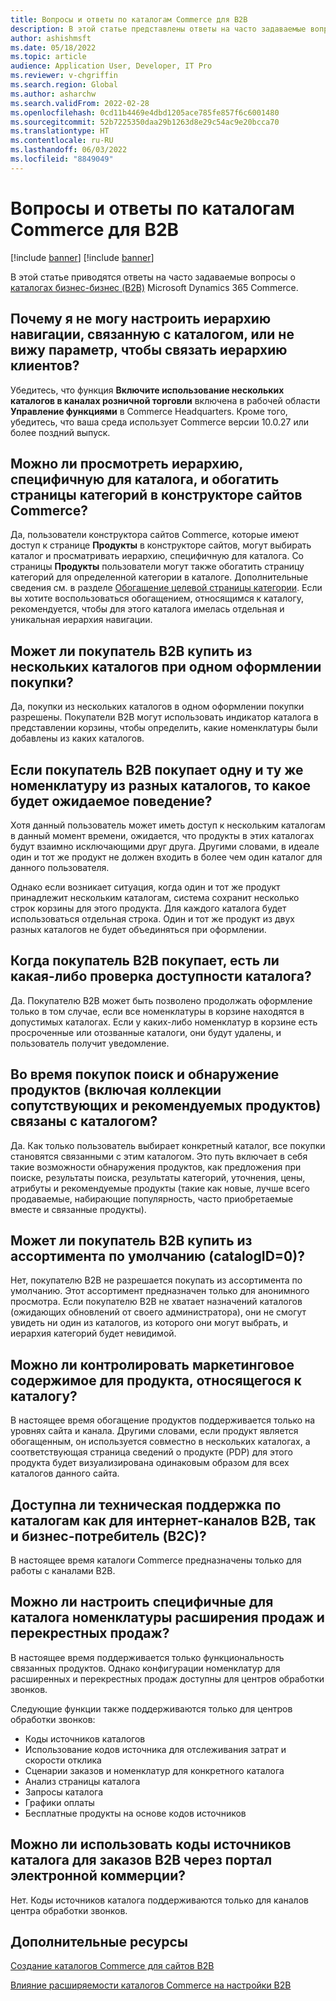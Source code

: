 ```yaml
---
title: Вопросы и ответы по каталогам Commerce для B2B
description: В этой статье представлены ответы на часто задаваемые вопросы о каталогах Microsoft Dynamics 365 Commerce.
author: ashishmsft
ms.date: 05/18/2022
ms.topic: article
audience: Application User, Developer, IT Pro
ms.reviewer: v-chgriffin
ms.search.region: Global
ms.author: asharchw
ms.search.validFrom: 2022-02-28
ms.openlocfilehash: 0cd11b4469e4dbd1205ace785fe857f6c6001480
ms.sourcegitcommit: 52b7225350daa29b1263d8e29c54ac9e20bcca70
ms.translationtype: HT
ms.contentlocale: ru-RU
ms.lasthandoff: 06/03/2022
ms.locfileid: "8849049"
---
```

# <a name="commerce-catalogs-for-b2b-faq"></a>Вопросы и ответы по каталогам Commerce для B2B

[!include [banner](includes/banner.md)]
[!include [banner](includes/preview-banner.md)]

В этой статье приводятся ответы на часто задаваемые вопросы о [каталогах бизнес-бизнес (B2B)](catalogs-b2b-sites.md) Microsoft Dynamics 365 Commerce.

## <a name="why-cant-i-configure-a-catalog-specific-navigation-hierarchy-or-see-an-option-to-associate-a-customer-hierarchy"></a>Почему я не могу настроить иерархию навигации, связанную с каталогом, или не вижу параметр, чтобы связать иерархию клиентов?

Убедитесь, что функция **Включите использование нескольких каталогов в каналах розничной торговли** включена в рабочей области **Управление функциями** в Commerce Headquarters. Кроме того, убедитесь, что ваша среда использует Commerce версии 10.0.27 или более поздний выпуск.

## <a name="can-i-view-the-catalog-specific-hierarchy-and-enrich-category-pages-in-commerce-site-builder"></a>Можно ли просмотреть иерархию, специфичную для каталога, и обогатить страницы категорий в конструкторе сайтов Commerce?

Да, пользователи конструктора сайтов Commerce, которые имеют доступ к странице **Продукты** в конструкторе сайтов, могут выбирать каталог и просматривать иерархию, специфичную для каталога. Со страницы **Продукты** пользователи могут также обогатить страницу категорий для определенной категории в каталоге. Дополнительные сведения см. в разделе [Обогащение целевой страницы категории](enrich-category-page.md). Если вы хотите воспользоваться обогащением, относящимся к каталогу, рекомендуется, чтобы для этого каталога имелась отдельная и уникальная иерархия навигации.

## <a name="can-a-b2b-shopper-purchase-from-multiple-catalogs-in-a-single-checkout"></a>Может ли покупатель B2B купить из нескольких каталогов при одном оформлении покупки?

Да, покупки из нескольких каталогов в одном оформлении покупки разрешены. Покупатели B2B могут использовать индикатор каталога в представлении корзины, чтобы определить, какие номенклатуры были добавлены из каких каталогов.

## <a name="if-a-b2b-shopper-purchases-the-same-item-from-different-catalogs-what-is-the-expected-behavior"></a>Если покупатель B2B покупает одну и ту же номенклатуру из разных каталогов, то какое будет ожидаемое поведение?

Хотя данный пользователь может иметь доступ к нескольким каталогам в данный момент времени, ожидается, что продукты в этих каталогах будут взаимно исключающими друг друга. Другими словами, в идеале один и тот же продукт не должен входить в более чем один каталог для данного пользователя.

Однако если возникает ситуация, когда один и тот же продукт принадлежит нескольким каталогам, система сохранит несколько строк корзины для этого продукта. Для каждого каталога будет использоваться отдельная строка. Один и тот же продукт из двух разных каталогов не будет объединяться при оформлении.

## <a name="when-a-b2b-shopper-is-shopping-is-there-any-validation-for-catalog-availability"></a>Когда покупатель B2B покупает, есть ли какая-либо проверка доступности каталога?

Да. Покупателю B2B может быть позволено продолжать оформление только в том случае, если все номенклатуры в корзине находятся в допустимых каталогах. Если у каких-либо номенклатур в корзине есть просроченные или отозванные каталоги, они будут удалены, и пользователь получит уведомление.

## <a name="during-the-shopping-experience-are-search-and-product-discovery-including-related-and-recommended-product-collections-catalog-specific"></a>Во время покупок поиск и обнаружение продуктов (включая коллекции сопутствующих и рекомендуемых продуктов) связаны с каталогом?

Да. Как только пользователь выбирает конкретный каталог, все покупки становятся связанными с этим каталогом. Это путь включает в себя такие возможности обнаружения продуктов, как предложения при поиске, результаты поиска, результаты категорий, уточнения, цены, атрибуты и рекомендуемые продукты (такие как новые, лучше всего продаваемые, набирающие популярность, часто приобретаемые вместе и связанные продукты).

## <a name="can-a-b2b-shopper-purchase-from-the-default-assortment-catalogid0"></a>Может ли покупатель B2B купить из ассортимента по умолчанию (catalogID=0)?

Нет, покупателю B2B не разрешается покупать из ассортимента по умолчанию. Этот ассортимент предназначен только для анонимного просмотра. Если покупателю B2B не хватает назначений каталогов (ожидающих обновлений от своего администратора), они не смогут увидеть ни один из каталогов, из которого они могут выбрать, и иерархия категорий будет невидимой.

## <a name="can-marketing-content-be-curated-for-a-product-that-is-specific-to-a-catalog"></a>Можно ли контролировать маркетинговое содержимое для продукта, относящегося к каталогу?

В настоящее время обогащение продуктов поддерживается только на уровнях сайта и канала. Другими словами, если продукт является обогащенным, он используется совместно в нескольких каталогах, а соответствующая страница сведений о продукте (PDP) для этого продукта будет визуализирована одинаковым образом для всех каталогов данного сайта.

## <a name="is-catalog-support-available-for-both-b2b-and-business-to-consumer-b2c-online-channels"></a>Доступна ли техническая поддержка по каталогам как для интернет-каналов B2B, так и бизнес-потребитель (B2C)?

В настоящее время каталоги Commerce предназначены только для работы с каналами B2B.

## <a name="can-we-set-up-catalog-specific-upsellcross-sell-items"></a>Можно ли настроить специфичные для каталога номенклатуры расширения продаж и перекрестных продаж?

В настоящее время поддерживается только функциональность связанных продуктов. Однако конфигурации номенклатур для расширенных и перекрестных продаж доступны для центров обработки звонков.

Следующие функции также поддерживаются только для центров обработки звонков:

- Коды источников каталогов
- Использование кодов источника для отслеживания затрат и скорости отклика
- Сценарии заказов и номенклатур для конкретного каталога
- Анализ страницы каталога
- Запросы каталога
- Графики оплаты
- Бесплатные продукты на основе кодов источников

## <a name="can-we-use-catalog-source-codes-for-b2b-orders-through-the-e-commerce-portal"></a>Можно ли использовать коды источников каталога для заказов B2B через портал электронной коммерции?

Нет. Коды источников каталога поддерживаются только для каналов центра обработки звонков.

## <a name="additional-resources"></a>Дополнительные ресурсы

[Создание каталогов Commerce для сайтов B2B](catalogs-b2b-sites.md)

[Влияние расширяемости каталогов Commerce на настройки B2B](catalogs-b2b-sites-dev.md)
